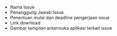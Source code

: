 - Nama Issue
- Penanggung Jawab Issue
- Penentuan mulai dan deadline pengerjaan issue
- Link download
- Gambar tampilan antarmuka aplikasi terkait issue